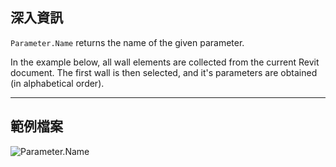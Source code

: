 ## 深入資訊
`Parameter.Name` returns the name of the given parameter.

In the example below, all wall elements are collected from the current Revit document. The first wall is then selected, and it's parameters are obtained (in alphabetical order).

___
## 範例檔案

![Parameter.Name](./Revit.Elements.Parameter.Name_img.jpg)
